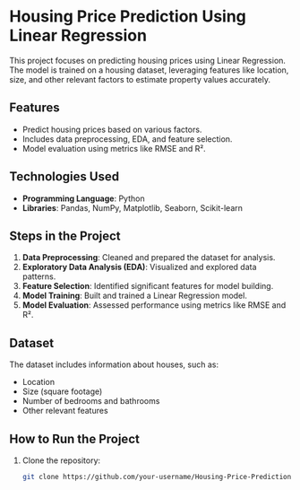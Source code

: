 # Housing Price Prediction Using Linear Regression

This project focuses on predicting housing prices using Linear Regression. The model is trained on a housing dataset, leveraging features like location, size, and other relevant factors to estimate property values accurately.

## Features
- Predict housing prices based on various factors.
- Includes data preprocessing, EDA, and feature selection.
- Model evaluation using metrics like RMSE and R².

## Technologies Used
- **Programming Language**: Python
- **Libraries**: Pandas, NumPy, Matplotlib, Seaborn, Scikit-learn

## Steps in the Project
1. **Data Preprocessing**: Cleaned and prepared the dataset for analysis.
2. **Exploratory Data Analysis (EDA)**: Visualized and explored data patterns.
3. **Feature Selection**: Identified significant features for model building.
4. **Model Training**: Built and trained a Linear Regression model.
5. **Model Evaluation**: Assessed performance using metrics like RMSE and R².

## Dataset
The dataset includes information about houses, such as:
- Location
- Size (square footage)
- Number of bedrooms and bathrooms
- Other relevant features

## How to Run the Project
1. Clone the repository:
   ```bash
   git clone https://github.com/your-username/Housing-Price-Prediction-Linear-Regression.git
